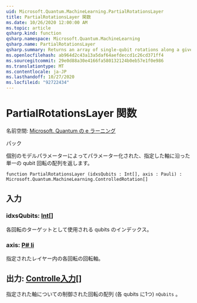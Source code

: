 ```yaml
---
uid: Microsoft.Quantum.MachineLearning.PartialRotationsLayer
title: PartialRotationsLayer 関数
ms.date: 10/26/2020 12:00:00 AM
ms.topic: article
qsharp.kind: function
qsharp.namespace: Microsoft.Quantum.MachineLearning
qsharp.name: PartialRotationsLayer
qsharp.summary: Returns an array of single-qubit rotations along a given axis, parameterized by distinct model parameters.
ms.openlocfilehash: ab964d2c43a13a5daf64aefdeccd1c26cd371ff4
ms.sourcegitcommit: 29e0d88a30e4166fa580132124b0eb57e1f0e986
ms.translationtype: MT
ms.contentlocale: ja-JP
ms.lasthandoff: 10/27/2020
ms.locfileid: "92722434"
---
```

# <a name="partialrotationslayer-function"></a>PartialRotationsLayer 関数

名前空間: [Microsoft. Quantum の e ラーニング](xref:Microsoft.Quantum.MachineLearning)

パック [](https://nuget.org/packages/)


個別のモデルパラメーターによってパラメーター化された、指定した軸に沿った単一の qubit 回転の配列を返します。

```qsharp
function PartialRotationsLayer (idxsQubits : Int[], axis : Pauli) : Microsoft.Quantum.MachineLearning.ControlledRotation[]
```


## <a name="input"></a>入力

### <a name="idxsqubits--int"></a>idxsQubits: [Int](xref:microsoft.quantum.lang-ref.int)[]

各回転のターゲットとして使用される qubits のインデックス。


### <a name="axis--pauli"></a>axis: [P# li](xref:microsoft.quantum.lang-ref.pauli)

指定されたレイヤー内の各回転の回転軸。



## <a name="output--controlledrotation"></a>出力: [Controlle入力](xref:Microsoft.Quantum.MachineLearning.ControlledRotation)[]

指定された軸についての制御された回転の配列 (各 qubits に1つ) `nQubits` 。